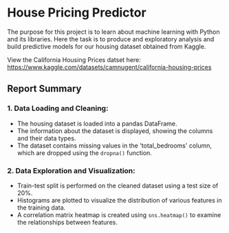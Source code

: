 # House Pricing Predictor
The purpose for this project is to learn about machine learning with Python and its libraries. 
Here the task is to produce and exploratory analysis and build predictive models for our housing dataset 
obtained from Kaggle.

View the California Housing Prices datset here: https://www.kaggle.com/datasets/camnugent/california-housing-prices

## Report Summary
### 1. Data Loading and Cleaning:
- The housing dataset is loaded into a pandas DataFrame.
- The information about the dataset is displayed, showing the columns and their data types.
- The dataset contains missing values in the 'total_bedrooms' column, which are dropped using the `dropna()` function.
### 2. Data Exploration and Visualization:
- Train-test split is performed on the cleaned dataset using a test size of 20%.
- Histograms are plotted to visualize the distribution of various features in the training data.
- A correlation matrix heatmap is created using `sns.heatmap()` to examine the relationships between features.
